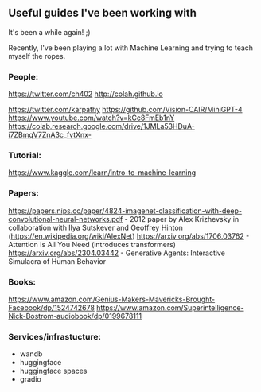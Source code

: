 ## Useful guides I've been working with

It's been a while again! ;)

Recently, I've been playing a lot with Machine Learning and trying to teach myself the ropes.

### People:

https://twitter.com/ch402
http://colah.github.io

https://twitter.com/karpathy
https://github.com/Vision-CAIR/MiniGPT-4
https://www.youtube.com/watch?v=kCc8FmEb1nY
https://colab.research.google.com/drive/1JMLa53HDuA-i7ZBmqV7ZnA3c_fvtXnx-


### Tutorial:

https://www.kaggle.com/learn/intro-to-machine-learning


### Papers:

https://papers.nips.cc/paper/4824-imagenet-classification-with-deep-convolutional-neural-networks.pdf - 2012 paper by Alex Krizhevsky in collaboration with Ilya Sutskever and Geoffrey Hinton (https://en.wikipedia.org/wiki/AlexNet)
https://arxiv.org/abs/1706.03762 - Attention Is All You Need (introduces transformers)
https://arxiv.org/abs/2304.03442 - Generative Agents: Interactive Simulacra of Human Behavior

### Books:

https://www.amazon.com/Genius-Makers-Mavericks-Brought-Facebook/dp/1524742678
https://www.amazon.com/Superintelligence-Nick-Bostrom-audiobook/dp/0199678111

### Services/infrastucture:

* wandb
* huggingface
* huggingface spaces
* gradio
